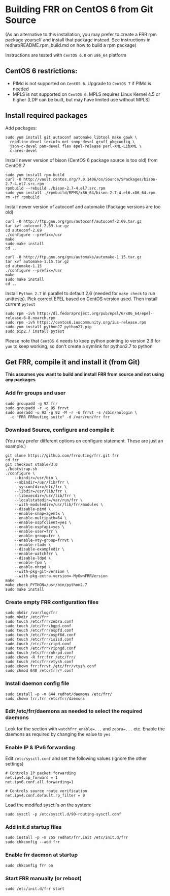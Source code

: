 Building FRR on CentOS 6 from Git Source
========================================

(As an alternative to this installation, you may prefer to create a FRR
rpm package yourself and install that package instead. See instructions 
in redhat/README.rpm_build.md on how to build a rpm package)

Instructions are tested with `CentOS 6.8` on `x86_64` platform

CentOS 6 restrictions:
----------------------

- PIMd is not supported on `CentOS 6`. Upgrade to `CentOS 7` if PIMd is 
  needed
- MPLS is not supported on `CentOS 6`. MPLS requires Linux Kernel 4.5 or 
  higher (LDP can be built, but may have limited use without MPLS)

Install required packages
-------------------------

Add packages:

    sudo yum install git autoconf automake libtool make gawk \
      readline-devel texinfo net-snmp-devel groff pkgconfig \
      json-c-devel pam-devel flex epel-release perl-XML-LibXML \
      c-ares-devel

Install newer version of bison (CentOS 6 package source is too old) from 
CentOS 7

    sudo yum install rpm-build
    curl -O http://vault.centos.org/7.0.1406/os/Source/SPackages/bison-2.7-4.el7.src.rpm
    rpmbuild --rebuild ./bison-2.7-4.el7.src.rpm
    sudo yum install ./rpmbuild/RPMS/x86_64/bison-2.7-4.el6.x86_64.rpm
    rm -rf rpmbuild

Install newer version of autoconf and automake (Package versions are too old)

    curl -O http://ftp.gnu.org/gnu/autoconf/autoconf-2.69.tar.gz
    tar xvf autoconf-2.69.tar.gz
    cd autoconf-2.69
    ./configure --prefix=/usr
    make
    sudo make install
    cd ..
    
    curl -O http://ftp.gnu.org/gnu/automake/automake-1.15.tar.gz
    tar xvf automake-1.15.tar.gz
    cd automake-1.15
    ./configure --prefix=/usr
    make
    sudo make install
    cd ..

Install `Python 2.7` in parallel to default 2.6 (needed for `make check` to 
run unittests). 
Pick correct EPEL based on CentOS version used. Then install current `pytest`

    sudo rpm -ivh http://dl.fedoraproject.org/pub/epel/6/x86_64/epel-release-6-8.noarch.rpm
    sudo rpm -ivh https://centos6.iuscommunity.org/ius-release.rpm
    sudo yum install python27 python27-pip
    sudo pip2.7 install pytest

Please note that `CentOS 6` needs to keep python pointing to version 2.6 
for `yum` to keep working, so don't create a symlink for python2.7 to python

Get FRR, compile it and install it (from Git)
---------------------------------------------

**This assumes you want to build and install FRR from source and not using 
any packages**

### Add frr groups and user

    sudo groupadd -g 92 frr
    sudo groupadd -r -g 85 frrvt
    sudo useradd -u 92 -g 92 -M -r -G frrvt -s /sbin/nologin \
      -c "FRR FRRouting suite" -d /var/run/frr frr

### Download Source, configure and compile it
(You may prefer different options on configure statement. These are just 
an example.)

    git clone https://github.com/frrouting/frr.git frr
    cd frr
    git checkout stable/3.0
    ./bootstrap.sh
    ./configure \
        --bindir=/usr/bin \
        --sbindir=/usr/lib/frr \
        --sysconfdir=/etc/frr \
        --libdir=/usr/lib/frr \
        --libexecdir=/usr/lib/frr \
        --localstatedir=/var/run/frr \
        --with-moduledir=/usr/lib/frr/modules \
        --disable-pimd \
        --enable-snmp=agentx \
        --enable-multipath=64 \
        --enable-ospfclient=yes \
        --enable-ospfapi=yes \
        --enable-user=frr \
        --enable-group=frr \
        --enable-vty-group=frrvt \
        --enable-rtadv \
        --disable-exampledir \
        --enable-watchfrr \
        --disable-ldpd \
        --enable-fpm \
        --enable-nhrpd \
        --with-pkg-git-version \
        --with-pkg-extra-version=-MyOwnFRRVersion
    make
    make check PYTHON=/usr/bin/python2.7
    sudo make install

### Create empty FRR configuration files
    sudo mkdir /var/log/frr
    sudo mkdir /etc/frr
    sudo touch /etc/frr/zebra.conf
    sudo touch /etc/frr/bgpd.conf
    sudo touch /etc/frr/ospfd.conf
    sudo touch /etc/frr/ospf6d.conf
    sudo touch /etc/frr/isisd.conf
    sudo touch /etc/frr/ripd.conf
    sudo touch /etc/frr/ripngd.conf
    sudo touch /etc/frr/nhrpd.conf
    sudo chown -R frr:frr /etc/frr/
    sudo touch /etc/frr/vtysh.conf
    sudo chown frr:frrvt /etc/frr/vtysh.conf
    sudo chmod 640 /etc/frr/*.conf

### Install daemon config file
    sudo install -p -m 644 redhat/daemons /etc/frr/
    sudo chown frr:frr /etc/frr/daemons

### Edit /etc/frr/daemons as needed to select the required daemons

Look for the section with `watchfrr_enable=...` and `zebra=...` etc.
Enable the daemons as required by changing the value to `yes` 

### Enable IP & IPv6 forwarding

Edit `/etc/sysctl.conf` and set the following values (ignore the other 
settings)

    # Controls IP packet forwarding
    net.ipv4.ip_forward = 1
    net.ipv6.conf.all.forwarding=1

    # Controls source route verification
    net.ipv4.conf.default.rp_filter = 0

Load the modifed sysctl's on the system:

    sudo sysctl -p /etc/sysctl.d/90-routing-sysctl.conf

### Add init.d startup files
    sudo install -p -m 755 redhat/frr.init /etc/init.d/frr
    sudo chkconfig --add frr

### Enable frr daemon at startup
    sudo chkconfig frr on

### Start FRR manually (or reboot)
    sudo /etc/init.d/frr start
